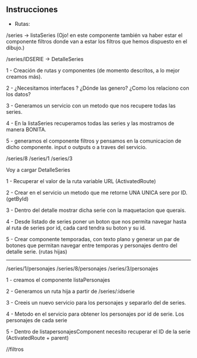 ## Instrucciones

  - Rutas:

  /series -> listaSeries  (Ojo! en este componente también va haber estar el componente filtros donde van a estar los filtros que hemos dispuesto en el dibujo.)
  
  /series/IDSERIE -> DetalleSeries

  1 - Creación de rutas y componentes (de momento descritos, a lo mejor creamos más).

  2 - ¿Necesitamos interfaces ? ¿Dónde las genero? ¿Como los relaciono con los datos?

  3 - Generamos un servicio con un metodo que nos recupere todas las series.

  4 - En la listaSeries recuperamos todas las series y las mostramos de manera BONITA.

  5 - generamos el componente filtros y pensamos en la comunicacion de dicho componente. input o outputs o a traves del servicio.

/series/8
/series/1
/series/3

Voy a cargar DetalleSeries 

  1 - Recuperar el valor de la ruta variable URL (ActivatedRoute)

  2 - Crear en el servicio un metodo que me retorne UNA UNICA sere por ID. (getById)

  3 - Dentro del detalle mostrar dicha serie con la maquetacion que querais.

  4 - Desde listado de series poner un boton que nos permita navegar hasta al ruta de series por id, cada card tendra su boton y su id.

  5 - Crear componente temporadas, con texto plano y generar un par de botones que permitan navegar entre temporas y personajes dentro del detalle serie. (rutas hijas)


-------

/series/1/personajes
/series/8/personajes
/series/3/personajes


  1 - creamos el componente listaPersonajes

  2 - Generamos un ruta hija a partir de /series/:idserie

  3 - Creeis un nuevo servicio para los personajes y separarlo del de series.
  
  4 -  Metodo en el servicio para obtener los personajes por id de serie. Los personajes de cada serie

  5 - Dentro de listapersonajesComponent necesito recuperar el ID de la serie 
(ActivatedRoute  + parent)


//filtros
